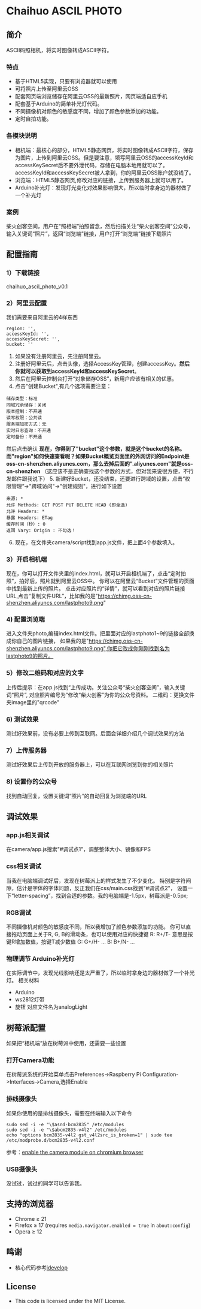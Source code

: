 Chaihuo ASCIL PHOTO
============
## 简介
ASCII码照相机，将实时图像转成ASCII字符。

### 特点
* 基于HTML5实现，只要有浏览器就可以使用
* 可将照片上传至阿里云OSS
* 配套网页端浏览储存在阿里云OSS的最新照片，网页端适自应手机
* 配套基于Arduino的简单补光灯代码。
* 不同摄像机对颜色的敏感度不同，增加了颜色参数添加的功能。
* 定时自拍功能。

### 各模块说明
* 相机端：最核心的部分，HTML5静态网页，将实时图像转成ASCII字符，保存为图片，上传到阿里云OSS。但是要注意，填写阿里云OSS的accessKeyId和accessKeySecret后不要外泄代码，存储在电脑本地用就可以了。accessKeyId和accessKeySecret被人拿到，你的阿里云OSS账户就没钱了。
* 浏览端：HTML5静态网页,修改对应的链接，上传到服务器上就可以用了。
* Arduino补光灯：发现灯光变化对效果影响很大，所以临时拿身边的器材做了一个补光灯

### 案例
柴火创客空间，用户在“照相端”拍照留念，然后扫描关注“柴火创客空间”公众号，输入关键词“照片”，返回“浏览端”链接，用户打开“浏览端”链接下载照片



## 配置指南
### 1）下载链接
chaihuo_ascil_photo_v0.1
### 2）阿里云配置
我们需要来自阿里云的4样东西
```
region: '',
accessKeyId: '',
accessKeySecret: '',
bucket: ''
```
1. 如果没有注册阿里云，先注册阿里云。
2. 注册好阿里云后，点击头像，选择AccessKey管理，创建accessKey。**然后你就可以获取到accessKeyId和accessKeySecret**。
3. 然后在阿里云控制台打开“对象储存OSS”，新用户应该有相关的优惠。
4. 点击"创建Bucket",有几个选项需要注意：
```
储存类型：标准
同城冗余储存：关闭
版本控制：不开通
读写权限：公共读
服务端加密方式：无
实时日志查询：不开通
定时备份：不开通
```
然后点击确认
**现在，你得到了"bucket"这个参数，就是这个bucket的名称。**
**而"region"如何快速查看呢？如果Bucket概览页面里的外网访问的Endpoint是oss-cn-shenzhen.aliyuncs.com，那么去掉后面的".aliyuncs.com"就是oss-cn-shenzhen**
（这应该不是正确查找这个参数的方式，但对我来说很方便，不行发邮件跟我说下）
5. 新建好Bucket，还没结束，还要进行跨域的设置，点击“权限管理”->"跨域访问"->"创建规则"，进行如下设置
```
来源: *
允许 Methods: GET POST PUT DELETE HEAD (即全选)
允许 Headers: *
暴露 Headers: ETag
缓存时间（秒）: 0
返回 Vary: Origin : 不勾选！
```
6. 现在，在文件夹camera/script找到app.js文件，把上面4个参数填入。

### 3）开启相机端
现在，你可以打开文件夹里的index.html，就可以开启相机端了，点击“定时拍照”，拍好后，照片就到阿里云OSS中。
你可以在阿里云“Bucket”文件管理的页面中找到最新上传的照片。
点击对应照片的“详情”，就可以看到对应的照片链接URL,点击“复制文件URL”，比如我的是"https://chimg.oss-cn-shenzhen.aliyuncs.com/lastphoto9.png"

### 4) 配置浏览端
进入文件夹photo,编辑index.html文件。把里面对应的lastphoto1~9的链接全部换成你自己的图片链接，
如果我的是"https://chimg.oss-cn-shenzhen.aliyuncs.com/lastphoto9.png",你把它改成你刚刚找到名为lastphoto9的照片。

### 5）修改二维码和对应的文字
上传后提示：在app.js找到“上传成功。关注公众号“柴火创客空间”，输入关键词“照片”, 对应照片编号为”修改“柴火创客”为你的公众号资料。
二维码：更换文件夹image里的"qrcode"

### 6) 测试效果
测试好效果前，没有必要上传到互联网。后面会详细介绍几个调试效果的方法

### 7）上传服务器
测试好效果后上传到开放的服务器上，可以在互联网浏览到你的相关照片

### 8) 设置你的公众号
找到自动回复，设置关键词“照片”的自动回复为浏览端的URL

## 调试效果
### app.js相关调试
在camera/app.js搜索"#调试点1"，调整整体大小、镜像和FPS

### css相关调试
当我在电脑端调试好后，发现在树莓派上的样式发生了不少变化。
特别是字符间隙，估计是字体的字体问题，反正我们在css/main.css找到"#调试点2"，
设置一下“letter-spacing”，找到合适的参数。我的电脑端是-1.5px，树莓派是-0.5px;

### RGB调试
不同摄像机对颜色的敏感度不同，所以我增加了颜色参数添加的功能。
你可以直接拖动页面上关于R, G, B的滑动条，也可以使用对应的快捷键
R: R+/T- 意思是按键R增加数值，按键T减少数值
G: G+/H- ...
B: B+/N- ...

### 物理调节 Arduino补光灯
在实际调节中，发现光线影响还是太严重了，所以临时拿身边的器材做了一个补光灯。
相关材料
* Arduino
* ws2812灯带
* 旋钮
对应文件名为analogLight


## 树莓派配置
如果把“相机端”放在树莓派中使用，还需要一些设置
### 打开Camera功能
在树莓派系统的开始菜单点击Preferences->Raspberry Pi Configuration->Interfaces->Camera,选择Enable

### 排线摄像头
如果你使用的是排线摄像头，需要在终端输入以下命令
```
sudo sed -i -e "\$asnd-bcm2835" /etc/modules
sudo sed -i -e "\$abcm2835-v4l2" /etc/modules
echo "options bcm2835-v4l2 gst_v4l2src_is_broken=1" | sudo tee /etc/modprobe.d/bcm2835-v4l2.conf
```
参考：[enable the camera module on chromium browser](https://www.raspberrypi.org/forums/viewtopic.php?t=220261)

### USB摄像头
没试过，试过的同学可以告诉我。


## 支持的浏览器
* Chrome &ge; 21
* Firefox &ge; 17 (requires `media.navigator.enabled = true` in `about:config`)
* Opera &ge; 12

## 鸣谢
* 核心代码参考[idevelop](https://github.com/idevelop/ascii-camera)

## License
- This code is licensed under the MIT License.

